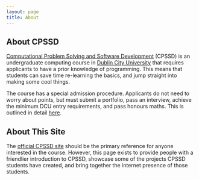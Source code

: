 ```yaml
---
layout: page
title: About
---
```

## About CPSSD

[Computational Problem Solving and Software Development](http://www.computing.dcu.ie/undergraduate/pssd/computational-problem-solving-software-development-cpssd) (CPSSD) is an undergraduate computing course in [Dublin City University](http://dcu.ie) that requires applicants to have a prior knowledge of programming. This means that students can save time re-learning the basics, and jump straight into making some cool things.

The course has a special admission procedure. Applicants do not need to worry about points, but must submit a portfolio, pass an interview, achieve the minimum DCU entry requirements, and pass honours maths. This is outlined in detail [here](http://www.computing.dcu.ie/undergraduate/pssd/portfolio-interview).

## About This Site
The [official CPSSD site](http://www.computing.dcu.ie/undergraduate/pssd/computational-problem-solving-software-development-cpssd) should be the primary reference for anyone interested in the course. However, this page exists to provide people with a friendlier introduction to CPSSD, showcase some of the projects CPSSD students have created, and bring together the internet presence of those students. 

